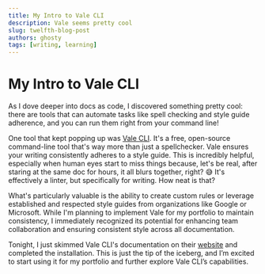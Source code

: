 ```yaml
---
title: My Intro to Vale CLI
description: Vale seems pretty cool
slug: twelfth-blog-post
authors: ghosty
tags: [writing, learning]
---
```


# My Intro to Vale CLI

As I dove deeper into docs as code, I discovered something pretty cool: there are tools that can automate tasks like spell checking and style guide adherence, and you can run them right from your command line!

<!-- truncate -->

One tool that kept popping up was [Vale CLI](https://vale.sh/). It's a free, open-source command-line tool that's way more than just a spellchecker. Vale ensures your writing consistently adheres to a style guide. This is incredibly helpful, especially when human eyes start to miss things because, let's be real, after staring at the same doc for hours, it all blurs together, right? 😅 It's effectively a linter, but specifically for writing. How neat is that?

What's particularly valuable is the ability to create custom rules or leverage established and respected style guides from organizations like Google or Microsoft. While I'm planning to implement Vale for my portfolio to maintain consistency, I immediately recognized its potential for enhancing team collaboration and ensuring consistent style across all documentation.

Tonight, I just skimmed Vale CLI's documentation on their [website](https://vale.sh/docs) and completed the installation. This is just the tip of the iceberg, and I’m excited to start using it for my portfolio and further explore Vale CLI’s capabilities.